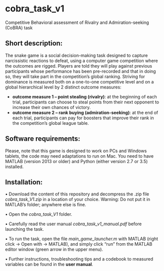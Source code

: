 # cobra_task_v1
Competitive Behavioral assessment of Rivalry and Admiration-seeking (CoBRA) task

## Short description:
The snake game is a social decision-making task designed to capture narcissistic reactions to defeat, using a computer game competition where the outcomes are rigged. Players are told they will play against previous participants whose performance has been pre-recorded and that in doing so, they will take part in the competition’s global ranking.
Striving for dominance is measured both on a one-to-one competitive level and on a global hierarchical level by 2 distinct outcome measures:
- **outcome measure 1 – point stealing (rivalry)**: at the beginning of each trial, participants can choose to steal points from their next opponent to increase their own chances of victory.
- **outcome measure 2 – rank buying (admiration-seeking)**: at the end of each trial, participants can pay for boosters that improve their rank in the competition’s global league table.

## Software requirements:
Please, note that this game is designed to work on PCs and Windows tablets, the code may need adaptations to run on Mac.
You need to have MATLAB (version 2013 or older) and Python (either version 2.7 or 3.5) installed.

## Installation:
•	Download the content of this repository and decompress the .zip file *cobra_task_V1.zip* in a location of your choice.
Warning: Do not put it in MATLAB’s folder; anywhere else is fine.

•	Open the *cobra_task_V1* folder.

•	Carefully read the user manual *cobra_task_v1_manual.pdf* before launching the task.

•	To run the task, open the file *main_game_launcher.m* with MATLAB (right click -> Open with -> MATLAB), and simply click “run” from the MATLAB editor window (green arrow in the upper menu).

•	Further instructions, troubleshooting tips and a codebook to measured variables can be found in the **user manual**.
